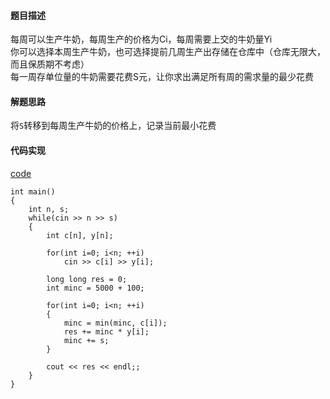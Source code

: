 #### 题目描述
每周可以生产牛奶，每周生产的价格为Ci，每周需要上交的牛奶量Yi  
你可以选择本周生产牛奶，也可选择提前几周生产出存储在仓库中（仓库无限大，而且保质期不考虑）  
每一周存单位量的牛奶需要花费S元，让你求出满足所有周的需求量的最少花费

#### 解题思路
将`S`转移到每周生产牛奶的价格上，记录当前最小花费

#### 代码实现

[code](/GreedyAlgorithm/poj2393.cpp)

```
int main()
{
	int n, s;
	while(cin >> n >> s)
	{
		int c[n], y[n];

		for(int i=0; i<n; ++i)
			cin >> c[i] >> y[i];

		long long res = 0;
		int minc = 5000 + 100;

		for(int i=0; i<n; ++i)
		{
			minc = min(minc, c[i]);
			res += minc * y[i];
			minc += s;
		}

		cout << res << endl;;
	}
}
```